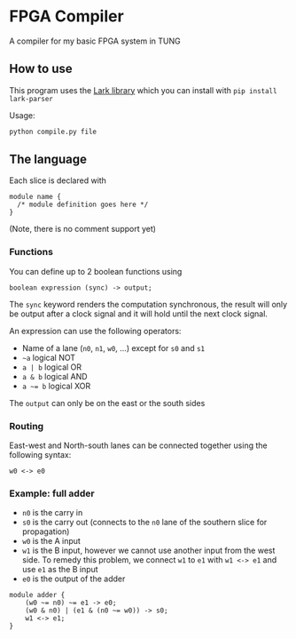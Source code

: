 # FPGA Compiler
A compiler for my basic FPGA system in TUNG

## How to use

This program uses the [Lark library](https://github.com/erezsh/lark) which you can install with
`pip install lark-parser`

Usage:

```bash
python compile.py file
```

## The language

Each slice is declared with 
```
module name {
  /* module definition goes here */
}
```
(Note, there is no comment support yet)

### Functions

You can define up to 2 boolean functions using
```
boolean expression (sync) -> output;
```
The `sync` keyword renders the computation synchronous, the result will only be output after a clock signal and it will hold
until the next clock signal.

An expression can use the following operators:
* Name of a lane (`n0`, `n1`, `w0`, ...) except for `s0` and `s1`
* `~a` logical NOT
* `a | b` logical OR
* `a & b` logical AND
* `a ~= b` logical XOR

The `output` can only be on the east or the south sides

### Routing

East-west and North-south lanes can be connected together using the following syntax:
```
w0 <-> e0
```

### Example: full adder
* `n0` is the carry in
* `s0` is the carry out (connects to the `n0` lane of the southern slice for propagation)
* `w0` is the A input
* `w1` is the B input, however we cannot use another input from the west side.
To remedy this problem, we connect `w1` to `e1` with `w1 <-> e1` and use `e1` as the B input
* `e0` is the output of the adder
```
module adder {
    (w0 ~= n0) ~= e1 -> e0;
    (w0 & n0) | (e1 & (n0 ~= w0)) -> s0;
    w1 <-> e1;
}
```
